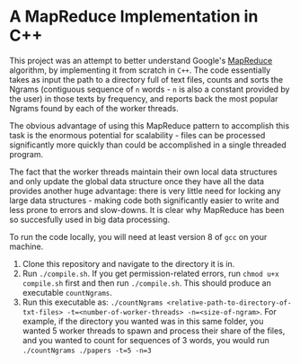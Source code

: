 # A MapReduce Implementation in C++

This project was an attempt to better understand Google's [MapReduce](https://static.googleusercontent.com/media/research.google.com/en//archive/mapreduce-osdi04.pdf) algorithm, by implementing it from scratch in `C++`. The code essentially takes as input the path to a directory full of text files, counts and sorts the Ngrams (contiguous sequence of `n` words - `n` is also a constant provided by the user) in those texts by frequency, and reports back the most popular Ngrams found by each of the worker threads. 

The obvious advantage of using this MapReduce pattern to accomplish this task is the enormous potential for scalability - files can be processed significantly more quickly than could be accomplished in a single threaded program. 

The fact that the worker threads maintain their own local data structures and only update the global data structure once they have all the data provides another huge advantage: there is very little need for locking any large data structures - making code both significantly easier to write and less prone to errors and slow-downs. It is clear why MapReduce has been so succesfully used in big data processing.

To run the code locally, you will need at least version 8 of `gcc` on your machine.

 1. Clone this repository and navigate to the directory it is in.
 2. Run `./compile.sh`. If you get permission-related errors, run `chmod u+x compile.sh` first and then run `./compile.sh`. This should produce an executable `countNgrams`.
 3. Run this executable as: `./countNgrams <relative-path-to-directory-of-txt-files> -t=<number-of-worker-threads> -n=<size-of-ngram>`. For example, if the directory you wanted was in this same folder, you wanted 5 worker threads to spawn and process their share of the files, and you wanted to count for sequences of 3 words, you would run `./countNgrams ./papers -t=5 -n=3`
